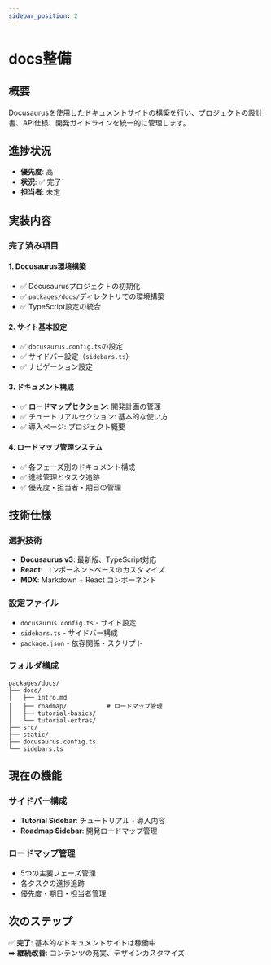 ```yaml
---
sidebar_position: 2
---
```


# docs整備

## 概要

Docusaurusを使用したドキュメントサイトの構築を行い、プロジェクトの設計書、API仕様、開発ガイドラインを統一的に管理します。

## 進捗状況

- **優先度**: 高
- **状況**: ✅ 完了
- **担当者**: 未定

## 実装内容

### 完了済み項目

#### 1. Docusaurus環境構築
- ✅ Docusaurusプロジェクトの初期化
- ✅ `packages/docs/`ディレクトリでの環境構築
- ✅ TypeScript設定の統合

#### 2. サイト基本設定
- ✅ `docusaurus.config.ts`の設定
- ✅ サイドバー設定（`sidebars.ts`）
- ✅ ナビゲーション設定

#### 3. ドキュメント構成
- ✅ **ロードマップセクション**: 開発計画の管理
- ✅ チュートリアルセクション: 基本的な使い方
- ✅ 導入ページ: プロジェクト概要

#### 4. ロードマップ管理システム
- ✅ 各フェーズ別のドキュメント構成
- ✅ 進捗管理とタスク追跡
- ✅ 優先度・担当者・期日の管理

## 技術仕様

### 選択技術
- **Docusaurus v3**: 最新版、TypeScript対応
- **React**: コンポーネントベースのカスタマイズ
- **MDX**: Markdown + React コンポーネント

### 設定ファイル
- `docusaurus.config.ts` - サイト設定
- `sidebars.ts` - サイドバー構成
- `package.json` - 依存関係・スクリプト

### フォルダ構成
```
packages/docs/
├── docs/
│   ├── intro.md
│   ├── roadmap/           # ロードマップ管理
│   ├── tutorial-basics/
│   └── tutorial-extras/
├── src/
├── static/
├── docusaurus.config.ts
└── sidebars.ts
```

## 現在の機能

### サイドバー構成
- **Tutorial Sidebar**: チュートリアル・導入内容
- **Roadmap Sidebar**: 開発ロードマップ管理

### ロードマップ管理
- 5つの主要フェーズ管理
- 各タスクの進捗追跡
- 優先度・期日・担当者管理

## 次のステップ

✅ **完了**: 基本的なドキュメントサイトは稼働中  
➡️ **継続改善**: コンテンツの充実、デザインカスタマイズ 